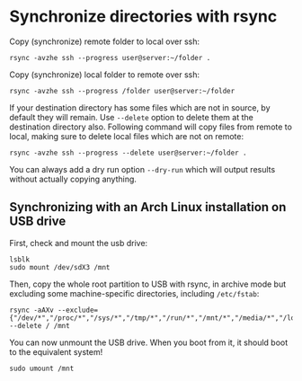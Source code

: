 # Synchronize directories with rsync

Copy (synchronize) remote folder to local over ssh:
```
rsync -avzhe ssh --progress user@server:~/folder .
```

Copy (synchronize) local folder to remote over ssh:
```
rsync -avzhe ssh --progress /folder user@server:~/folder
```

If your destination directory has some files which are not in source, by default they will remain. Use `--delete` option to delete them at the destination directory also. Following command will copy files from remote to local, making sure to delete local files which are not on remote:
```
rsync -avzhe ssh --progress --delete user@server:~/folder .
```

You can always add a dry run option `--dry-run` which will output results without actually copying anything.

## Synchronizing with an Arch Linux installation on USB drive

First, check and mount the usb drive:
```
lsblk
sudo mount /dev/sdX3 /mnt
```

Then, copy the whole root partition to USB with rsync, in archive mode but excluding some machine-specific directories, including `/etc/fstab`:
```
rsync -aAXv --exclude={"/dev/*","/proc/*","/sys/*","/tmp/*","/run/*","/mnt/*","/media/*","/lost+found","/etc/fstab"} --delete / /mnt
```

You can now unmount the USB drive. When you boot from it, it should boot to the equivalent system!
```
sudo umount /mnt
```
